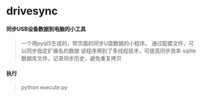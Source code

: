 # drivesync
#### 同步USB设备数据到电脑的小工具

 > 一个用pyqt5生成的，带页面的同步U盘数据的小程序。
 通过配置文件，可以同步指定扩展名的数据
 该程序用到了多线程技术，可提高同步效率
 sqlite数据库文件，记录同步历史，避免重复拷贝
 
 #### 执行 
 > python execute.py 
